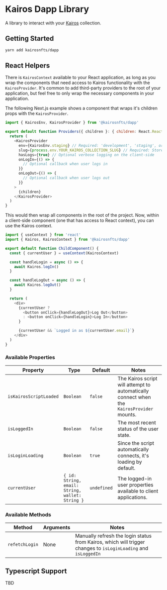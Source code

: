 # Kairos Dapp Library

A library to interact with your [Kairos](https://kairos.art) collection. 

## Getting Started

```bash
yarn add kairosnfts/dapp
```

## React Helpers

There is `KairosContext` available to your React application, as long as you wrap the components that need access to Kairos functionality with the `KairosProvider`. It's common to add third-party providers to the root of your application, but feel free to only wrap the necessary components in your application.

The following Next.js example shows a component that wraps it's children props with the `KairosProvider`. 

```js
import { KairosEnv, KairosProvider } from '@kairosnfts/dapp'

export default function Providers({ children }: { children: React.ReactNode }) {
  return (
    <KairosProvider
      env={KairosEnv.staging} // Required: 'development', 'staging', or 'production'
      slug={process.env.YOUR_KAIROS_COLLECTION_SLUG} // Required: Storefront slug from the Kairos dashboard
      hasLogs={true} // Optional verbose logging on the client-side
      onLogIn={() => {
        // Optional callback when user logs in
      }}
      onLogOut={() => {
        // Optional callback when user logs out
      }}
    >
      {children}
    </KairosProvider>
  )
}
```

This would then wrap all components in the root of the project. Now, within a client-side component (one that has access to React context), you can use the Kairos context.

```js
import { useContext } from 'react'
import { Kairos, KairosContext } from '@kairosnfts/dapp'

export default function ChildComponent() {
  const { currentUser } = useContext(KairosContext)

  const handleLogin = async () => {
    await Kairos.logIn()
  }

  const handleLogOut = async () => {
    await Kairos.logOut()
  }

  return (
    <div>
      {currentUser ?
        <button onClick={handleLogOut}>Log Out</button>
        : <button onClick={handleLogin}>Log In</button>
      }

      {currentUser && `Logged in as ${currentUser.email}`}
    </div>
  )
}
```

### Available Properties

| Property | Type | Default | Notes |
| -------- | ---- | ------- | ----- |
| `isKairosScriptLoaded` | `Boolean` | `false` | The Kairos script will attempt to automatically connect when the `KairosProvider` mounts. |
| `isLoggedIn` | `Boolean` | `false` | The most recent status of the user state. |
| `isLoginLoading` | `Boolean` | `true` | Since the script automatically connects, it's loading by default. |
| `currentUser` | `{ id: String, email: String, wallet: String }` | `undefined` | The logged-in user properties available to client applications. |

### Available Methods

| Method | Arguments | Notes |
| ------ | --------- | ----- |
| `refetchLogin` | None | Manually refresh the login status from Kairos, which will trigger changes to `isLoginLoading` and `isLoggedIn` |

## Typescript Support

TBD
